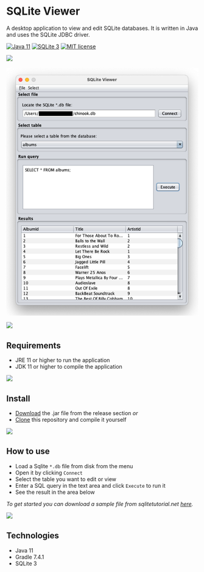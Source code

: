 # SQLite Viewer
A desktop application to view and edit SQLite databases. It is written in Java and uses the SQLite JDBC driver.

[![Java 11](https://img.shields.io/badge/Java-11-blue.svg)](https://www.oracle.com/java/technologies/javase-jdk11-downloads.html)
[![SQLite 3](https://img.shields.io/badge/SQLite-3-blue.svg)](https://www.sqlite.org/index.html)
[![MIT license](https://img.shields.io/github/license/dan-koller/sqlite-viewer.svg)](LICENSE)

<img src="https://raw.githubusercontent.com/andreasbm/readme/master/assets/lines/solar.png">

![Screenshot of the text editor](./app/res/screenshot-viewer.png)

<img src="https://raw.githubusercontent.com/andreasbm/readme/master/assets/lines/solar.png">

## Requirements

- JRE 11 or higher to run the application
- JDK 11 or higher to compile the application

<img src="https://raw.githubusercontent.com/andreasbm/readme/master/assets/lines/solar.png">

## Install
- [Download](https://github.com/dan-koller/sqlite-viewer/releases/tag/v1.0.0) the .jar file from the release section _or_ 
- [Clone](https://github.com/dan-koller/sqlite-viewer) this repository and compile it yourself

<img src="https://raw.githubusercontent.com/andreasbm/readme/master/assets/lines/solar.png">

## How to use
- Load a Sqlite `*.db` file from disk from the menu
- Open it by clicking `Connect`
- Select the table you want to edit or view
- Enter a SQL query in the text area and click `Execute` to run it
- See the result in the area below

_To get started you can download a sample file from sqlitetutorial.net [here](https://www.sqlitetutorial.net/sqlite-sample-database/)._

<img src="https://raw.githubusercontent.com/andreasbm/readme/master/assets/lines/solar.png">

## Technologies
- Java 11
- Gradle 7.4.1
- SQLite 3
